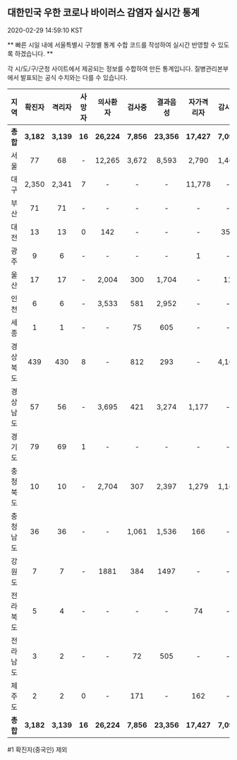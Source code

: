 
## 대한민국 우한 코로나 바이러스 감염자 실시간 통계
2020-02-29 14:59:10 KST

** 빠른 시일 내에 서울특별시 구청별 통계 수합 코드를 작성하여 실시간 반영할 수 있도록 하겠습니다. **

각 시/도/구/군청 사이트에서 제공되는 정보를 수합하여 만든 통계입니다.
질병관리본부에서 발표되는 공식 수치와는 다를 수 있습니다.


        
|  지역  | 확진자 |  격리자  |  사망자  |  의사환자  |  검사중  |  결과음성  |  자가격리자  |  감시중  |  감시해제  |  완치  |
|:------:|:------:|:--------:|:--------:|:----------:|:--------:|:----------------:|:------------:|:--------:|:----------:|:--:|
|**총합**|**3,182**|**3,139**|**16**|**26,224**|**7,856**|**23,356**|**17,427**|**7,090**|**3,356**|**26**|
|서울|77|68|-|12,265|3,672|8,593|2,790|1,460|1,330|9|
|대구|2,350|2,341|7 |-|-|-|11,778|-|-|2 |
|부산|71|71|-|-|-|-|-|-|-|-|
|대전|13|13|0|142|-|-|-|353|1703|-|
|광주|9|6|-|-|-|-|1|-|-|2|
|울산|17|17|-|2,004|300|1,704|-|11|18|-|
|인천|6|6|-|3,533|581|2,952|-|-|-|-|
|세종|1|1|-|-|75|605|-|-|-|-|
|경상북도|439|430|8|-|812|293|-|4,106|178|1|
|경상남도|57|56|-|3,695|421|3,274|1,177|-|-|1|
|경기도|79|69|1|-|-|-|-|-|-|9|
|충청북도|10|10|-|2,704|307|2,397|1,279|1,160|119|-|
|충청남도|36|36|-|-|1,061|1,536|166|-|-|-|
|강원도|7|7|-|1881|384|1497|-|-|-|-|
|전라북도|5|4|-|-|-|-|74|-|-|1|
|전라남도|3|2|-|-|72|505|-|-|1|1|
|제주도|2|2|0|-|171|-|162|-|7|-|
|**총합**|**3,182**|**3,139**|**16**|**26,224**|**7,856**|**23,356**|**17,427**|**7,090**|**3,356**|**26**|

        

#1 확진자(중국인) 제외
